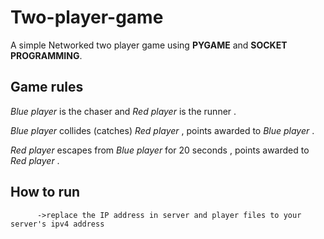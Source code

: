 # Two-player-game
A simple Networked two player game using **PYGAME** and **SOCKET PROGRAMMING**.
## Game rules 
_Blue player_ is the chaser and _Red player_ is the runner .

_Blue player_ collides (catches) _Red player_ , points awarded to _Blue player_ .

_Red player_ escapes from _Blue player_ for 20 seconds , points awarded to _Red player_ .
## How to run
          ->replace the IP address in server and player files to your server's ipv4 address

